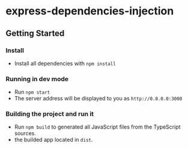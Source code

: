 

# express-dependencies-injection



## Getting Started


### Install

- Install all dependencies with `npm install`

### Running in dev mode

- Run `npm start`
- The server address will be displayed to you as `http://0.0.0.0:3000`

### Building the project and run it

- Run `npm build` to generated all JavaScript files from the TypeScript sources.
- the builded app located in `dist`.


